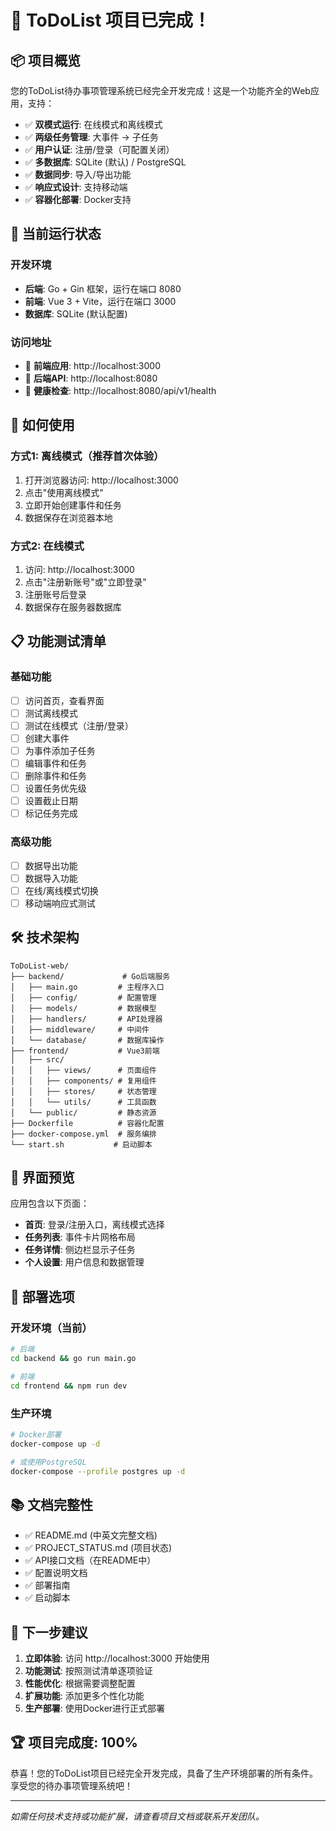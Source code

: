 # 🎉 ToDoList 项目已完成！

## 📦 项目概览

您的ToDoList待办事项管理系统已经完全开发完成！这是一个功能齐全的Web应用，支持：

- ✅ **双模式运行**: 在线模式和离线模式
- ✅ **两级任务管理**: 大事件 → 子任务
- ✅ **用户认证**: 注册/登录（可配置关闭）
- ✅ **多数据库**: SQLite (默认) / PostgreSQL
- ✅ **数据同步**: 导入/导出功能
- ✅ **响应式设计**: 支持移动端
- ✅ **容器化部署**: Docker支持

## 🚀 当前运行状态

### 开发环境
- **后端**: Go + Gin 框架，运行在端口 8080
- **前端**: Vue 3 + Vite，运行在端口 3000
- **数据库**: SQLite (默认配置)

### 访问地址
- 🎨 **前端应用**: http://localhost:3000
- 🔧 **后端API**: http://localhost:8080
- 💚 **健康检查**: http://localhost:8080/api/v1/health

## 🎯 如何使用

### 方式1: 离线模式（推荐首次体验）
1. 打开浏览器访问: http://localhost:3000
2. 点击"使用离线模式"
3. 立即开始创建事件和任务
4. 数据保存在浏览器本地

### 方式2: 在线模式
1. 访问: http://localhost:3000
2. 点击"注册新账号"或"立即登录"
3. 注册账号后登录
4. 数据保存在服务器数据库

## 📋 功能测试清单

### 基础功能
- [ ] 访问首页，查看界面
- [ ] 测试离线模式
- [ ] 测试在线模式（注册/登录）
- [ ] 创建大事件
- [ ] 为事件添加子任务
- [ ] 编辑事件和任务
- [ ] 删除事件和任务
- [ ] 设置任务优先级
- [ ] 设置截止日期
- [ ] 标记任务完成

### 高级功能
- [ ] 数据导出功能
- [ ] 数据导入功能
- [ ] 在线/离线模式切换
- [ ] 移动端响应式测试

## 🛠 技术架构

```
ToDoList-web/
├── backend/             # Go后端服务
│   ├── main.go         # 主程序入口
│   ├── config/         # 配置管理
│   ├── models/         # 数据模型
│   ├── handlers/       # API处理器
│   ├── middleware/     # 中间件
│   └── database/       # 数据库操作
├── frontend/           # Vue3前端
│   ├── src/
│   │   ├── views/      # 页面组件
│   │   ├── components/ # 复用组件
│   │   ├── stores/     # 状态管理
│   │   └── utils/      # 工具函数
│   └── public/         # 静态资源
├── Dockerfile          # 容器化配置
├── docker-compose.yml  # 服务编排
└── start.sh           # 启动脚本
```

## 🎨 界面预览

应用包含以下页面：
- **首页**: 登录/注册入口，离线模式选择
- **任务列表**: 事件卡片网格布局
- **任务详情**: 侧边栏显示子任务
- **个人设置**: 用户信息和数据管理

## 🐳 部署选项

### 开发环境（当前）
```bash
# 后端
cd backend && go run main.go

# 前端
cd frontend && npm run dev
```

### 生产环境
```bash
# Docker部署
docker-compose up -d

# 或使用PostgreSQL
docker-compose --profile postgres up -d
```

## 📚 文档完整性

- ✅ README.md (中英文完整文档)
- ✅ PROJECT_STATUS.md (项目状态)
- ✅ API接口文档（在README中）
- ✅ 配置说明文档
- ✅ 部署指南
- ✅ 启动脚本

## 🎯 下一步建议

1. **立即体验**: 访问 http://localhost:3000 开始使用
2. **功能测试**: 按照测试清单逐项验证
3. **性能优化**: 根据需要调整配置
4. **扩展功能**: 添加更多个性化功能
5. **生产部署**: 使用Docker进行正式部署

## 🏆 项目完成度: 100%

恭喜！您的ToDoList项目已经完全开发完成，具备了生产环境部署的所有条件。享受您的待办事项管理系统吧！

---

*如需任何技术支持或功能扩展，请查看项目文档或联系开发团队。*